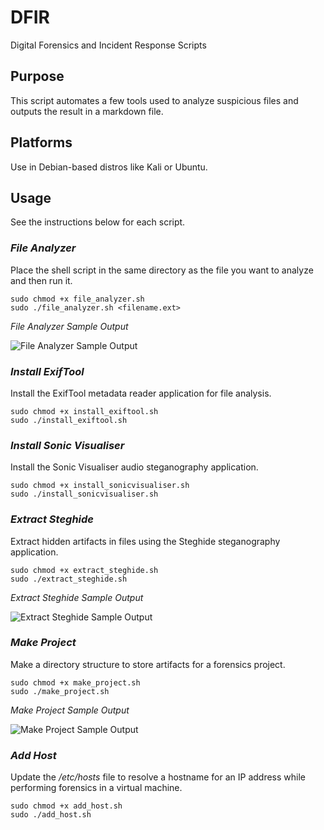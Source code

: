 # DFIR
Digital Forensics and Incident Response Scripts

## Purpose
This script automates a few tools used to analyze suspicious files and outputs the result in a markdown file.

## Platforms
Use in Debian-based distros like Kali or Ubuntu.

## Usage  
See the instructions below for each script.  

### *File Analyzer*  
Place the shell script in the same directory as the file you want to analyze and then run it.  
 
```
sudo chmod +x file_analyzer.sh  
sudo ./file_analyzer.sh <filename.ext>
```  
*File Analyzer Sample Output*  

![File Analyzer Sample Output](https://user-images.githubusercontent.com/89443340/158043879-c69c914b-f96a-4c0d-b9c9-a34de5709ee8.png "File Analyzer Sample Output")

### *Install ExifTool*  
Install the ExifTool metadata reader application for file analysis.

```
sudo chmod +x install_exiftool.sh  
sudo ./install_exiftool.sh
```  

### *Install Sonic Visualiser*  
Install the Sonic Visualiser audio steganography application.

```
sudo chmod +x install_sonicvisualiser.sh  
sudo ./install_sonicvisualiser.sh
```

### *Extract Steghide*  
Extract hidden artifacts in files using the Steghide steganography application.

```
sudo chmod +x extract_steghide.sh  
sudo ./extract_steghide.sh
```  
*Extract Steghide Sample Output*  

![Extract Steghide Sample Output](https://user-images.githubusercontent.com/89443340/158044002-b9b222e5-d841-4377-96cf-47681070653a.png "Extract Steghide Sample Output")


### *Make Project*  
Make a directory structure to store artifacts for a forensics project.

```
sudo chmod +x make_project.sh  
sudo ./make_project.sh
```  
*Make Project Sample Output*  

![Make Project Sample Output](https://user-images.githubusercontent.com/89443340/193428332-ec702b0d-a296-4036-b88b-1bfba6137381.png "Make Project Sample Output")


### *Add Host*  
Update the */etc/hosts* file to resolve a hostname for an IP address while performing forensics in a virtual machine.

```
sudo chmod +x add_host.sh  
sudo ./add_host.sh
``` 
